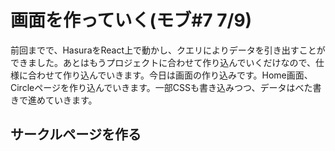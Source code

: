 # 画面を作っていく(モブ#7 7/9)

前回までで、HasuraをReact上で動かし、クエリによりデータを引き出すことができました。あとはもうプロジェクトに合わせて作り込んでいくだけなので、仕様に合わせて作り込んでいきます。今日は画面の作り込みです。Home画面、Circleページを作り込んでいきます。一部CSSも書き込みつつ、データはべた書きで進めていきます。

## サークルページを作る


